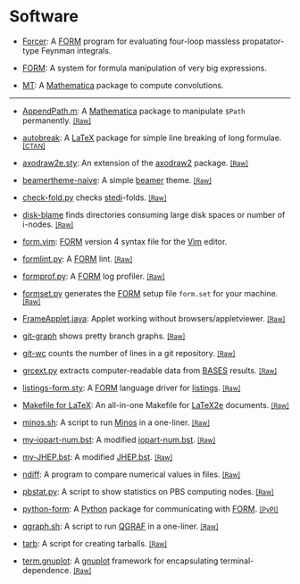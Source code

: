 # Software

- [Forcer](https://github.com/benruijl/forcer):
  A [FORM](https://github.com/vermaseren/form) program for evaluating
  four-loop massless propatator-type Feynman integrals.

- [FORM](https://github.com/vermaseren/form):
  A system for formula manipulation of very big expressions.

- [MT](https://www.ttp.kit.edu/Progdata/ttp13/ttp13-027/):
  A [Mathematica](https://www.wolfram.com/mathematica/) package
  to compute convolutions.

----

- [AppendPath.m](https://gist.github.com/tueda/faaef78d0123b358e8be):
  A [Mathematica](https://www.wolfram.com/mathematica/) package to manipulate
  `$Path` permanently.
  <small>[[Raw]](https://git.io/AppendPath.m)</small>

- [autobreak](https://github.com/tueda/autobreak):
  A [LaTeX](https://www.latex-project.org/) package for simple line breaking of
  long formulae.
  <small>[[CTAN]](https://ctan.org/pkg/autobreak)</small>

- [axodraw2e.sty](https://gist.github.com/tueda/5d8a7ff9181ef630160703606f449597):
  An extension of the [axodraw2](https://www.ctan.org/pkg/axodraw2) package.
  <small>[[Raw]](https://gist.githubusercontent.com/tueda/5d8a7ff9181ef630160703606f449597/raw/axodraw2e.sty)</small>

- [beamertheme-naive](https://github.com/tueda/beamertheme-naive):
  A simple [beamer](https://github.com/josephwright/beamer) theme.
  <small>[[Raw]](https://raw.githubusercontent.com/tueda/beamertheme-naive/master/beamerthemenaive.sty)</small>

- [check-fold.py](https://gist.github.com/tueda/1e78d907130b0cd6c9b3)
  checks [stedi](https://www.nikhef.nl/~form/maindir/others/stedi/stedi.html)-folds.
  <small>[[Raw]](https://gist.githubusercontent.com/tueda/1e78d907130b0cd6c9b3/raw/check-fold.py)</small>

- [disk-blame](https://gist.github.com/tueda/caeb67bd8d5e3b0697f8fd6e8b8a79ae)
  finds directories consuming large disk spaces or number of i-nodes.
  <small>[[Raw]](https://gist.githubusercontent.com/tueda/caeb67bd8d5e3b0697f8fd6e8b8a79ae/raw/disk-blame)</small>

- [form.vim](https://github.com/tueda/form.vim):
  [FORM](https://github.com/vermaseren/form) version 4 syntax file for
  the [Vim](https://www.vim.org/) editor.

- [formlint.py](https://gist.github.com/tueda/489f55142c212aa80ce54f1256028d5e):
  A [FORM](https://github.com/vermaseren/form) lint.
  <small>[[Raw]](https://gist.githubusercontent.com/tueda/489f55142c212aa80ce54f1256028d5e/raw/formlint.py)</small>

- [formprof.py](https://gist.github.com/tueda/f44b42a12ac16c1966e9743e344615a1):
  A [FORM](https://github.com/vermaseren/form) log profiler.
  <small>[[Raw]](https://git.io/formprof.py)</small>

- [formset.py](https://gist.github.com/tueda/f44b42a12ac16c1966e9743e344615a1)
  generates the [FORM](https://github.com/vermaseren/form) setup file `form.set`
  for your machine.
  <small>[[Raw]](https://git.io/formset.py)</small>

- [FrameApplet.java](https://gist.github.com/tueda/df27d1c55a74c396593002b1700a5aa9):
  Applet working without browsers/appletviewer.
  <small>[[Raw]](https://gist.githubusercontent.com/tueda/df27d1c55a74c396593002b1700a5aa9/raw/FrameApplet.java)</small>

- [git-graph](https://gist.github.com/tueda/d411b7ddc4167c5bb209040b637d5e2d)
  shows pretty branch graphs.
  <small>[[Raw]](https://gist.githubusercontent.com/tueda/d411b7ddc4167c5bb209040b637d5e2d/raw/git-graph)</small>

- [git-wc](https://gist.github.com/tueda/6744aadd5b423c838b44)
  counts the number of lines in a git repository.
  <small>[[Raw]](https://gist.githubusercontent.com/tueda/6744aadd5b423c838b44/raw/git-wc)</small>

- [grcext.py](https://gist.github.com/tueda/33861cb5469c7c431b1b99b943a725e7)
  extracts computer-readable data from [BASES](http://minami-home.kek.jp/) results.
  <small>[[Raw]](https://gist.githubusercontent.com/tueda/33861cb5469c7c431b1b99b943a725e7/raw/grcext.py)</small>

- [listings-form.sty](https://gist.github.com/tueda/a7a15955165fe9eb7783b588870dfbd8):
  A [FORM](https://github.com/vermaseren/form) language driver for
  [listings](https://ctan.org/tex-archive/macros/latex/contrib/listings).
  <small>[[Raw]](https://gist.githubusercontent.com/tueda/a7a15955165fe9eb7783b588870dfbd8/raw/listings-form.sty)</small>

- [Makefile for LaTeX](https://github.com/tueda/makefile4latex):
  An all-in-one Makefile for [LaTeX2e](https://www.latex-project.org/)
  documents.
  <small>[[Raw]](https://raw.githubusercontent.com/tueda/makefile4latex/master/Makefile)</small>

- [minos.sh](https://gist.github.com/tueda/e5aa5414c2623ef021e5adc09e8feb55):
  A script to run [Minos](https://www.nikhef.nl/~form/maindir/others/minos/minos.html)
  in a one-liner.
  <small>[[Raw]](https://gist.githubusercontent.com/tueda/e5aa5414c2623ef021e5adc09e8feb55/raw/minos.sh)</small>

- [my-iopart-num.bst](https://gist.github.com/tueda/e256d86c9f340f3693419a4cd1311edb):
  A modified [iopart-num.bst](https://ctan.org/tex-archive/biblio/bibtex/contrib/iopart-num).
  <small>[[Raw]](https://gist.githubusercontent.com/tueda/e256d86c9f340f3693419a4cd1311edb/raw/my-iopart-num.bst)</small>

- [my-JHEP.bst](https://gist.github.com/tueda/515c813ad4dc42d8558a20aef94a83c9):
  A modified [JHEP.bst](https://jhep.sissa.it/jhep/help/JHEP_TeXclass.jsp).
  <small>[[Raw]](https://gist.githubusercontent.com/tueda/515c813ad4dc42d8558a20aef94a83c9/raw/my-JHEP.bst)</small>

- [ndiff](https://gist.github.com/tueda/8146d9a44b5b1ec18fee):
  A program to compare numerical values in files.
  <small>[[Raw]](https://gist.githubusercontent.com/tueda/8146d9a44b5b1ec18fee/raw/ndiff)</small>

- [pbstat.py](https://gist.github.com/tueda/faf1d5549f9e4804e2a398755594ee35):
  A script to show statistics on PBS computing nodes.
  <small>[[Raw]](https://gist.githubusercontent.com/tueda/faf1d5549f9e4804e2a398755594ee35/raw/pbstat.py)</small>

- [python-form](https://github.com/tueda/python-form):
  A [Python](https://www.python.org/) package for communicating with
  [FORM](https://github.com/vermaseren/form).
  <small>[[PyPI]](https://pypi.org/project/python-form/)</small>

- [qgraph.sh](https://gist.github.com/tueda/73ca3589793bba1b6e73):
  A script to run [QGRAF](http://cfif.ist.utl.pt/~paulo/qgraf.html)
  in a one-liner.
  <small>[[Raw]](https://gist.githubusercontent.com/tueda/73ca3589793bba1b6e73/raw/qgraf.sh)</small>

- [tarb](https://gist.github.com/tueda/7777291):
  A script for creating tarballs.
  <small>[[Raw]](https://gist.githubusercontent.com/tueda/7777291/raw/tarb)</small>

- [term.gnuplot](https://gist.github.com/tueda/9233f5d50c1479fe68aaa546aff97a0c):
  A [gnuplot](http://www.gnuplot.info/) framework for encapsulating terminal-dependence.
  <small>[[Raw]](https://gist.githubusercontent.com/tueda/9233f5d50c1479fe68aaa546aff97a0c/raw/term.gnuplot)</small>
